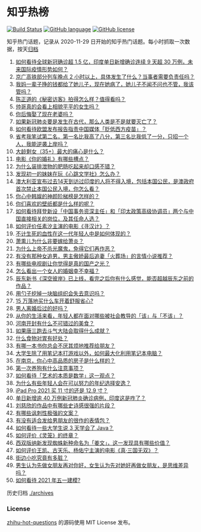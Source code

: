 # 知乎热榜
[![Build Status](https://github.com/ToWeLong/zhihu-hot-questions/workflows/CI/badge.svg)](https://github.com/ToWeLong/zhihu-hot-questions/actions)
[![GitHub language](https://img.shields.io/badge/language-golang-orange.svg)](https://golang.org/)
[![GitHub license](https://img.shields.io/github/license/ToWeLong/zhihu-hot-questions)](https://github.com/ToWeLong/zhihu-hot-questions/blob/main/LICENSE)

知乎热门话题，记录从 2020-11-29 日开始的知乎热门话题。每小时抓取一次数据，按天[归档](./archives)

<!-- BEGIN -->

1. [如何看待全球新冠确诊超 1.5 亿，印度单日新增确诊连续 9 天超 30 万例，未来国际疫情形势如何？](https://www.zhihu.com/question/457368252)
1. [京广高铁部分列车晚点 2 小时以上，具体发生了什么？当事者需要负责任吗？](https://www.zhihu.com/question/457415431)
1. [我妈一辈子挣的钱都给了她儿子，现在她病了，她儿子不闻不问也不管，我该管吗？](https://www.zhihu.com/question/457182672)
1. [陈正道的《秘密访客》拍得怎么样？值得看吗？](https://www.zhihu.com/question/302455509)
1. [帅哥真的会看上相貌平平的女生吗？](https://www.zhihu.com/question/384512378)
1. [你后悔娶了现在老婆吗？](https://www.zhihu.com/question/315457601)
1. [如果新冠肺炎要是发生在古代，那么人类是不是就要灭亡了？](https://www.zhihu.com/question/386034997)
1. [如何看待欧盟发布报告指责中国媒体「贬低西方疫苗」？](https://www.zhihu.com/question/457156068)
1. [省考我笔试第二名，第一名比我高了八分，第三名比我低了一分，只招一个人，我能逆袭上岸吗？](https://www.zhihu.com/question/325465519)
1. [大龄剩女（35+）最大的痛心是什么？](https://www.zhihu.com/question/440901341)
1. [电影《你的婚礼》有哪些槽点？](https://www.zhihu.com/question/457315770)
1. [为什么装排泄物的肥肠吃起来却口感不错？](https://www.zhihu.com/question/344215207)
1. [发现初一的妹妹在玩《心跳文学社》怎么办？](https://www.zhihu.com/question/457348681)
1. [澳大利亚宣布过去14天到访过印度的人将不得入境，包括本国公民，是澳政府首次禁止本国公民入境，你怎么看？](https://www.zhihu.com/question/457378118)
1. [你心中韩娱的神颜阶梯榜是怎样的？](https://www.zhihu.com/question/453629531)
1. [你们喜欢的壁纸都是什么样的呢？](https://www.zhihu.com/question/450832983)
1. [如何看待拜登新设「中国事务资深主任」和「印太政策高级协调员」两个与中国直接相关的岗位，及其任命人选？](https://www.zhihu.com/question/439647733)
1. [如何评价任素汐主演的电影《寻汉计》？](https://www.zhihu.com/question/452124896)
1. [不计生死的血性在这一代年轻人中是如何体现的？](https://www.zhihu.com/question/455928947)
1. [萧熏儿为什么非要嫁给萧炎？](https://www.zhihu.com/question/448033860)
1. [为什么上帝不杀光魔鬼，免得它们再作恶？](https://www.zhihu.com/question/64073160)
1. [有没有那种女追男，男主傲娇最后追妻「火葬场」的言情小说推荐？](https://www.zhihu.com/question/319718396)
1. [有哪些电视剧让你觉得是真的国产之光？](https://www.zhihu.com/question/441124825)
1. [怎么看出一个女人的婚姻幸不幸福？](https://www.zhihu.com/question/276812701)
1. [辰东新书《深空彼岸》已上线，看完之后你有什么感觉，能否超越辰东之前的作品？](https://www.zhihu.com/question/457375922)
1. [用勺子挖掉一块脑组织会失去意识吗？](https://www.zhihu.com/question/392867244)
1. [15 万落地买什么车开着舒服省心?](https://www.zhihu.com/question/441839447)
1. [男人离婚后过的好吗？](https://www.zhihu.com/question/347515903)
1. [从你的生活来看，年轻人都在面对哪些被社会教导的「该」与「不该」？](https://www.zhihu.com/question/457143615)
1. [河南开封有什么不可错过的美食？](https://www.zhihu.com/question/38508976)
1. [如果唐三跑去斗气大陆会取得什么成就？](https://www.zhihu.com/question/457005456)
1. [什么食物对胃有好处？](https://www.zhihu.com/question/452782482)
1. [有哪一本书你总会不厌其烦地推荐给朋友？](https://www.zhihu.com/question/456541643)
1. [大学生除了用笔记本打游戏以外，如何最大化利用笔记本电脑？](https://www.zhihu.com/question/308214926)
1. [在南京，你心中高品质的房子是什么样的？](https://www.zhihu.com/question/451564840)
1. [第一次养狗有什么注意事项？](https://www.zhihu.com/question/30965969)
1. [如何看待「艺术的本质是数学」这一观点？](https://www.zhihu.com/question/453012362)
1. [为什么有些年轻人会在可以努力的年纪选择安逸？](https://www.zhihu.com/question/457144755)
1. [iPad Pro 2021 买 11 寸的还是 12.9 寸？](https://www.zhihu.com/question/455715172)
1. [单日新增逾 40 万例新冠肺炎确诊病例，印度这是咋了？](https://www.zhihu.com/question/457388433)
1. [刘慈欣的作品中有哪些史诗感很强的片段？](https://www.zhihu.com/question/320983320)
1. [有哪些讽刺性极强的文案？](https://www.zhihu.com/question/442190842)
1. [有没有适合发给男朋友的很作的表情包？](https://www.zhihu.com/question/403930549)
1. [如何看待一些大学生说 3 天学会了 Java？](https://www.zhihu.com/question/66535555)
1. [如何评价《灵笼》的终章？](https://www.zhihu.com/question/457072944)
1. [西双版纳新发现蜘蛛新种命名为「姜文」，这一发现具有哪些价值？](https://www.zhihu.com/question/457371552)
1. [如何评价王凯、古天乐、杨佑宁主演的电影《真·三国无双》？](https://www.zhihu.com/question/456766202)
1. [街边小吃究竟有多脏？](https://www.zhihu.com/question/275756508)
1. [男生认为先做女朋友再对你好，女生认为先对她好再做女朋友，是思维差异吗？](https://www.zhihu.com/question/456831567)
1. [如何看待 2021 年五一建模?](https://www.zhihu.com/question/457077323)

<!-- END -->

历史归档 [./archives](./archives)


### License
[zhihu-hot-questions](https://github.com/towelong/zhihu-hot-questions) 的源码使用 MIT License 发布。